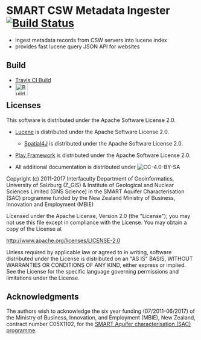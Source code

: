 # SMART CSW Metadata Ingester [![Build Status](https://travis-ci.org/ZGIS/smart-csw-ingester.svg)](https://travis-ci.org/ZGIS/smart-csw-ingester)

- ingest metadata records from CSW servers into lucene index
- provides fast lucene query JSON API for websites 

## Build

- [Travis CI Build](https://travis-ci.org/ZGIS/smart-csw-ingester)
- <a href="https://api.travis-ci.org/repos/ZGIS/smart-csw-ingester/builds.atom"><img src="https://upload.wikimedia.org/wikipedia/en/4/43/Feed-icon.svg" align="left" height="32" width="32" alt="Builds Feed"></a>

## Licenses

This software is distributed under the Apache Software License 2.0.

- [Lucene](http://lucene.apache.org/) is distributed under the Apache Software License 2.0. 
  - [Spatial4J](https://www.locationtech.org/projects/technology.spatial4j) is distributed under the Apache Software License 2.0. 
- [Play Framework](https://www.playframework.com/) is distributed under the Apache Software License 2.0. 

- All additional documentation is distributed under  ![CC-4.0-BY-SA](https://licensebuttons.net/l/by-sa/4.0/88x31.png)

Copyright (c) 2011-2017 Interfaculty Department of Geoinformatics, University of
Salzburg (Z_GIS) & Institute of Geological and Nuclear Sciences Limited (GNS Science)
in the SMART Aquifer Characterisation (SAC) programme funded by the New Zealand
Ministry of Business, Innovation and Employment (MBIE)

Licensed under the Apache License, Version 2.0 (the "License");
you may not use this file except in compliance with the License.
You may obtain a copy of the License at

  http://www.apache.org/licenses/LICENSE-2.0

Unless required by applicable law or agreed to in writing, software
distributed under the License is distributed on an "AS IS" BASIS,
WITHOUT WARRANTIES OR CONDITIONS OF ANY KIND, either express or implied.
See the License for the specific language governing permissions and
limitations under the License.

## Acknowledgments

The authors wish to acknowledge the six year funding (07/2011-06/2017) of the 
Ministry of Business, Innovation, and Employment (MBIE), New Zealand, 
contract number C05X1102, for the [SMART Aquifer characterisation (SAC) programme](http://www.gns.cri.nz/Home/Our-Science/Environment-and-Materials/Groundwater/Research-Programmes/SMART-Aquifer-Characterisation).
